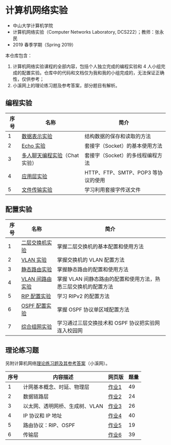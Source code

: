 # 计算机网络实验

*   中山大学计算机学院
*   计算机网络实验（Computer Networks Laboratory, DCS222）；教师：张永民
*   2019 春季学期（Spring 2019）



本仓库包含：

1.  计算机网络实验课程的全部内容，包括个人独立完成的编程实验和 4 人小组完成的配置实验。仓库中的代码和文档仅为我和我的小组完成的，无法保证正确性，仅供参考；
2.  小溪网上的理论练习题及参考答案，部分题目有解析。



## 编程实验

| 序号 | 名称                                                         | 简介                               |
| ---- | ------------------------------------------------------------ | ---------------------------------- |
| 1    | [数据表示实验](Programming_编程实验/Prog1_数据表示实验)      | 结构数据的保存和读取的方法         |
| 2    | [Echo 实验](Programming_编程实验/Prog2_Echo实验)             | 套接字（Socket）的基本使用方法     |
| 3    | [多人聊天编程实验](Programming_编程实验/Prog3_Chat实验)（Chat 实验） | 套接字（Socket）的多线程编程方法   |
| 4    | [应用层实验](Programming_编程实验/Prog4_应用层实验)          | HTTP、FTP、SMTP、POP3 等协议的使用 |
| 5    | [文件传输实验](Programming_编程实验/Prog5_文件传输实验)      | 学习利用套接字传送文件             |



## 配置实验

| 序号 | 名称                                                         | 简介                                                         |
| ---- | ------------------------------------------------------------ | ------------------------------------------------------------ |
| 1    | [二层交换机实验](Configuring_配置实验/Conf1_二层交换机实验)  | 掌握二层交换机的基本配置和使用方法                           |
| 2    | [VLAN 实验](Configuring_配置实验/Conf2_VLAN实验)             | 掌握交换机的 VLAN 配置方法                                   |
| 3    | [静态路由实验](Configuring_配置实验/Conf3_静态路由实验)      | 掌握静态路由的配置和使用方法                                 |
| 4    | [VLAN 间路由实验](Configuring_配置实验/Conf4_VLAN间路由实验) | 掌握 VLAN 间静态路由的配置和使用方法，熟悉三层交换机的配置方法 |
| 5    | [RIP 配置实验](Configuring_配置实验/Conf5_RIP配置实验)       | 学习 RIPv2 的配置方法                                        |
| 6    | [OSPF 配置实验](Configuring_配置实验/Conf6_OSPF配置实验)     | 掌握 OSPF 协议单区域配置方法                                 |
| 7    | [综合组网实验](Configuring_配置实验/Conf7_综合组网实验)      | 学习通过三层交换技术和 OSPF 协议把实验网连入校园网           |



## 理论练习题

另附计算机网络[理论练习题及其参考答案](计网理论练习题)（小溪网）。

| 序号             | 内容描述                       | 网页版                    | 题量 |
| ---------------- | ------------------------------ | ---- | ---- |
| 1 | 计网基本概念、时延、物理层     | [作业1](https://jed-z.github.io/computer-networking-lab/计网理论练习题/作业1.html) | 49   |
| 2 | 数据链路层                     | [作业2](https://jed-z.github.io/computer-networking-lab/计网理论练习题/作业2.html) | 24   |
| 3 | 以太网、透明网桥、生成树、VLAN | [作业3](https://jed-z.github.io/computer-networking-lab/计网理论练习题/作业3.html) | 26   |
| 4 | IP 协议和 IP 地址 | [作业4](https://jed-z.github.io/computer-networking-lab/计网理论练习题/作业4.html) | 40 |
| 5 | 路由协议：RIP、OSPF | [作业5](https://jed-z.github.io/computer-networking-lab/计网理论练习题/作业5.html) | 19 |
| 6 | 传输层 | [作业6](https://jed-z.github.io/computer-networking-lab/计网理论练习题/作业6.html) | 39 |

